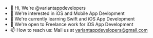 - 👋 Hi, We're @variantappdevelopers
- 👀 We're interested in iOS and Mobile App Devlopment
- 🌱 We're currently learning Swift and iOS App Development
- 💞️ We're open to Freelance work for iOS App Development
- 📫 How to reach us: Mail us at variantappdevelopers@gmail.com

<!---
variantappdevelopers/variantappdevelopers is a ✨ special ✨ repository because its `README.md` (this file) appears on your GitHub profile.
You can click the Preview link to take a look at your changes.
--->
